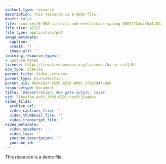 ```yaml
---
content_type: resource
description: This resource is a demo file.
draft: false
file: /courses/6-002-circuits-and-electronics-spring-2007/71bca38a4c023fd66921cee9132c44ab_demo_05a.pdf
file_size: 42121
file_type: application/pdf
image_metadata:
  caption: ''
  credit: ''
  image-alt: ''
learning_resource_types:
- Lecture Notes
license: https://creativecommons.org/licenses/by-nc-sa/4.0/
ocw_type: OCWFile
parent_title: Video Lectures
parent_type: CourseSection
parent_uid: 9b4a2ba7-a556-b234-8b0c-3f1bdd4fa8ab
resourcetype: Document
title: 'Demonstration: AND gate output, noise'
uid: 71bca38a-4c02-3fd6-6921-cee9132c44ab
video_files:
  archive_url: ''
  video_captions_file: ''
  video_thumbnail_file: ''
  video_transcript_file: ''
video_metadata:
  video_speakers: ''
  video_tags: ''
  youtube_description: ''
  youtube_id: ''
---
```

This resource is a demo file.